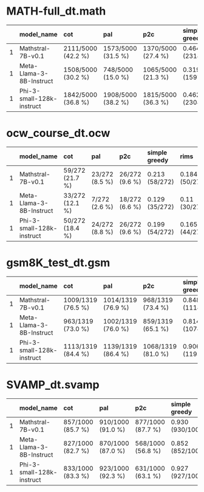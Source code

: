 # MATH-full_dt.math 
|    | model_name                | cot                | pal                | p2c                | simple greedy     | rims              | rims_disable_hinting   |
|---:|:--------------------------|:-------------------|:-------------------|:-------------------|:------------------|:------------------|:-----------------------|
|  1 | Mathstral-7B-v0.1         | 2111/5000 (42.2 %) | 1573/5000 (31.5 %) | 1370/5000 (27.4 %) | 0.464 (2318/5000) | 0.445 (2225/5000) | 0.445 (2225/5000)      |
|  1 | Meta-Llama-3-8B-Instruct  | 1508/5000 (30.2 %) | 748/5000 (15.0 %)  | 1065/5000 (21.3 %) | 0.319 (1597/5000) | 0.32 (1536/5000)  | 0.315 (1543/5000)      |
|  1 | Phi-3-small-128k-instruct | 1842/5000 (36.8 %) | 1908/5000 (38.2 %) | 1815/5000 (36.3 %) | 0.462 (2308/5000) | 0.414 (2017/5000) | 0.424 (2121/5000)      |


# ocw_course_dt.ocw 
|    | model_name                | cot             | pal            | p2c            | simple greedy   | rims           | rims_disable_hinting   |
|---:|:--------------------------|:----------------|:---------------|:---------------|:----------------|:---------------|:-----------------------|
|  1 | Mathstral-7B-v0.1         | 59/272 (21.7 %) | 23/272 (8.5 %) | 26/272 (9.6 %) | 0.213 (58/272)  | 0.184 (50/272) | 0.188 (47/272)         |
|  1 | Meta-Llama-3-8B-Instruct  | 33/272 (12.1 %) | 7/272 (2.6 %)  | 18/272 (6.6 %) | 0.129 (35/272)  | 0.11 (30/272)  | 0.114 (28/272)         |
|  1 | Phi-3-small-128k-instruct | 50/272 (18.4 %) | 24/272 (8.8 %) | 26/272 (9.6 %) | 0.199 (54/272)  | 0.165 (44/272) | 0.165 (43/272)         |


# gsm8K_test_dt.gsm 
|    | model_name                | cot                | pal                | p2c                | simple greedy     | rims              | rims_disable_hinting   |
|---:|:--------------------------|:-------------------|:-------------------|:-------------------|:------------------|:------------------|:-----------------------|
|  1 | Mathstral-7B-v0.1         | 1009/1319 (76.5 %) | 1014/1319 (76.9 %) | 968/1319 (73.4 %)  | 0.848 (1118/1319) | 0.87 (1131/1319)  | 0.872 (1143/1319)      |
|  1 | Meta-Llama-3-8B-Instruct  | 963/1319 (73.0 %)  | 1002/1319 (76.0 %) | 859/1319 (65.1 %)  | 0.814 (1074/1319) | 0.831 (1084/1319) | 0.842 (1110/1319)      |
|  1 | Phi-3-small-128k-instruct | 1113/1319 (84.4 %) | 1139/1319 (86.4 %) | 1068/1319 (81.0 %) | 0.906 (1195/1319) | 0.92 (1181/1319)  | 0.917 (1172/1319)      |


# SVAMP_dt.svamp 
|    | model_name                | cot               | pal               | p2c               | simple greedy    | rims             | rims_disable_hinting   |
|---:|:--------------------------|:------------------|:------------------|:------------------|:-----------------|:-----------------|:-----------------------|
|  1 | Mathstral-7B-v0.1         | 857/1000 (85.7 %) | 910/1000 (91.0 %) | 877/1000 (87.7 %) | 0.930 (930/1000) | 0.939 (939/1000) | 0.937 (937/1000)       |
|  1 | Meta-Llama-3-8B-Instruct  | 827/1000 (82.7 %) | 870/1000 (87.0 %) | 568/1000 (56.8 %) | 0.852 (852/1000) | 0.892 (892/1000) | 0.895 (895/1000)       |
|  1 | Phi-3-small-128k-instruct | 833/1000 (83.3 %) | 923/1000 (92.3 %) | 631/1000 (63.1 %) | 0.927 (927/1000) | 0.943 (943/1000) | 0.939 (939/1000)       |


